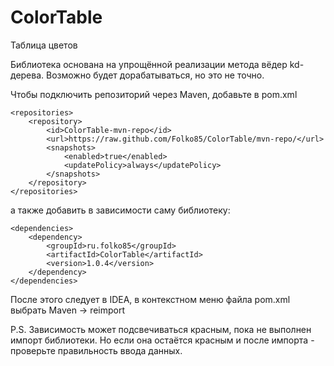 # ColorTable
Таблица цветов

Библиотека основана на упрощённой реализации метода вёдер kd-дерева. Возможно будет дорабатываться, но это не точно.

Чтобы подключить репозиторий через Maven, добавьте в pom.xml

    <repositories>
        <repository>
            <id>ColorTable-mvn-repo</id>
            <url>https://raw.github.com/Folko85/ColorTable/mvn-repo/</url>
            <snapshots>
                <enabled>true</enabled>
                <updatePolicy>always</updatePolicy>
            </snapshots>
        </repository>
    </repositories>
    
а также добавить в зависимости саму библиотеку:
    
    <dependencies>
        <dependency>
            <groupId>ru.folko85</groupId>
            <artifactId>ColorTable</artifactId>
            <version>1.0.4</version>
        </dependency>
    </dependencies>
    
После этого следует в IDEA, в контекстном меню файла pom.xml выбрать Maven -> reimport

P.S. Зависимость может подсвечиваться красным, пока не выполнен импорт библиотеки.
Но если она остаётся красным и после импорта - проверьте правильность ввода данных.
